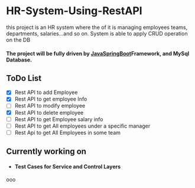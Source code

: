 # HR-System-Using-RestAPI

this project is an HR system where the of it is managing employees teams, departments, salaries...and so on. System is able to apply CRUD operation on the DB

#### The project will be fully driven by [JavaSpringBoot](https://www.tutorialspoint.com/spring_boot/spring_boot_introduction.htm) ​Framework, and MySql Database.

## ToDo List

- [x] Rest API to add Employee
- [x] Rest API to get employee Info
- [ ] Rest API to modify employee
- [x] Rest API to delete employee
- [ ] Rest API to get Employee salary info
- [ ] Rest API to get All employees under a specific manager
- [ ] Rest  Api to get All Employees in some team
##

## Currently working on
- #### Test Cases for Service and Control Layers
ooo